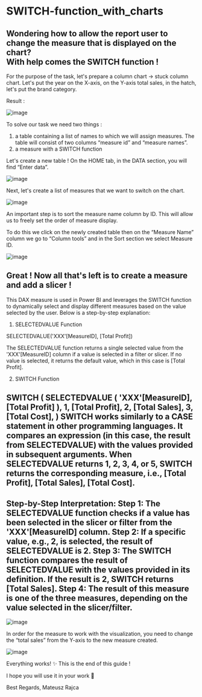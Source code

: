 # SWITCH-function_with_charts
Wondering how to allow the report user to change the measure that is displayed on the chart?  
With help comes the SWITCH function !
-------------------------
For the purpose of the task, let's prepare a column chart -> stuck column chart.
Let's put the year on the X-axis,
on the Y-axis total sales,
in the hatch, let's put the brand category.

Result :

![image](https://github.com/user-attachments/assets/4576b6e5-06f1-4db2-ab8c-e57de73c847b)

To solve our task we need two things : 
1) a table containing a list of names to which we will assign measures. The table will consist of two columns “measure id” and “measure names”.
2) a measure with a SWITCH function

Let's create a new table !
On the HOME tab, in the DATA section, you will find “Enter data”.

![image](https://github.com/user-attachments/assets/c2ccddff-858b-4ae4-9f5d-4122f5dbec53)

Next, let's create a list of measures that we want to switch on the chart.

![image](https://github.com/user-attachments/assets/ad27359d-448e-46d9-9eca-27e8316e1390)

An important step is to sort the measure name column by ID. 
This will allow us to freely set the order of measure display.

To do this we click on the newly created table then on the “Measure Name” column we go to “Column tools” and in the Sort section we select Measure ID.

![image](https://github.com/user-attachments/assets/f5f1411d-e91c-480d-b12c-19d399a1ce5a)

Great !
Now all that's left is to create a measure and add a slicer !
----------------------------------------
This DAX measure is used in Power BI and leverages the SWITCH function to dynamically select and display different measures based on the value selected by the user. Below is a step-by-step explanation:

1. SELECTEDVALUE Function

SELECTEDVALUE('XXX'[MeasureID], [Total Profit])

The SELECTEDVALUE function returns a single selected value from the 'XXX'[MeasureID] column if a value is selected in a filter or slicer.
If no value is selected, it returns the default value, which in this case is [Total Profit].

2. SWITCH Function

SWITCH (
    SELECTEDVALUE ( 'XXX'[MeasureID], [Total Profit] ),
    1, [Total Profit],
    2, [Total Sales],
    3, [Total Cost],
)
SWITCH works similarly to a CASE statement in other programming languages. It compares an expression (in this case, the result from SELECTEDVALUE) with the values provided in subsequent arguments.
When SELECTEDVALUE returns 1, 2, 3, 4, or 5, SWITCH returns the corresponding measure, i.e., [Total Profit], [Total Sales], [Total Cost].
----------------------------------

Step-by-Step Interpretation:
Step 1: The SELECTEDVALUE function checks if a value has been selected in the slicer or filter from the 'XXX'[MeasureID] column.
Step 2: If a specific value, e.g., 2, is selected, the result of SELECTEDVALUE is 2.
Step 3: The SWITCH function compares the result of SELECTEDVALUE with the values provided in its definition. If the result is 2, SWITCH returns [Total Sales].
Step 4: The result of this measure is one of the three measures, depending on the value selected in the slicer/filter.
-----------------------------------
![image](https://github.com/user-attachments/assets/294e2adf-e72c-4e4b-8643-f94d524d2b2e)

In order for the measure to work with the visualization, you need to change the “total sales” from the Y-axis to the new measure created.

![image](https://github.com/user-attachments/assets/73d6940e-6f05-479a-a612-5747c521c02e)


Everything works! ✨ This is the end of this guide !

I hope you will use it in your work 🚀

Best Regards, Mateusz Rajca


